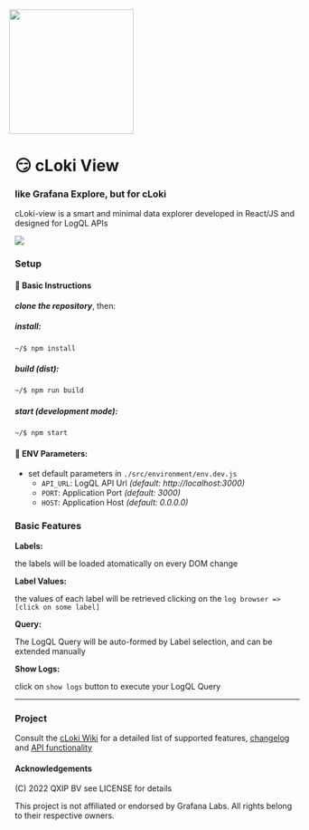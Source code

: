 <img src='https://user-images.githubusercontent.com/1423657/147935343-598c7dfd-1412-4bad-9ac6-636994810443.png' style="margin-left:-10px" width=220>

# :smirk: cLoki View

### like Grafana Explore, but for cLoki

cLoki-view is a smart and minimal data explorer developed in React/JS and designed for LogQL APIs

<img src="https://user-images.githubusercontent.com/1423657/152552251-3112351a-7051-435a-a056-0ec886c5f252.png"/>

### Setup

#### :busstop: **Basic Instructions**

***clone the repository***, then:

##### install: 

```bash
~/$ npm install
```

##### build (dist): 

```bash
~/$ npm run build
```
##### start (development mode): 

```bash
~/$ npm start
```

#### :busstop:  ENV Parameters:

- set default parameters in ``./src/environment/env.dev.js``
  - `API_URL`: LogQL API Url _(default: http://localhost:3000)_
  - `PORT`: Application Port _(default: 3000)_
  - `HOST`: Application Host _(default: 0.0.0.0)_
  
  
### Basic Features

**Labels:** 

the labels will be loaded atomatically on every DOM change

**Label Values:** 

the values of each label will be retrieved clicking on the ``log browser => [click on some label]``

**Query:** 

The LogQL Query will be auto-formed by Label selection, and can be extended manually

**Show Logs:** 

click on ``show logs`` button to execute your LogQL Query

------------

### Project

Consult the [cLoki Wiki](https://github.com/lmangani/cLoki/wiki/LogQL-Supported-Queries) for a detailed list of supported features, [changelog](https://github.com/lmangani/cLoki/wiki/Changelog) and [API functionality](https://github.com/lmangani/cLoki/wiki/HTTP-API)

#### Acknowledgements
(C) 2022 QXIP BV see LICENSE for details

This project is not affiliated or endorsed by Grafana Labs. All rights belong to their respective owners.
